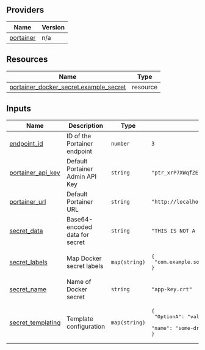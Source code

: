 <!-- BEGIN_TF_DOCS -->


## Providers

| Name | Version |
|------|---------|
| <a name="provider_portainer"></a> [portainer](#provider\_portainer) | n/a |

## Resources

| Name | Type |
|------|------|
| [portainer_docker_secret.example_secret](https://registry.terraform.io/providers/portainer/portainer/latest/docs/resources/docker_secret) | resource |

## Inputs

| Name | Description | Type | Default | Required |
|------|-------------|------|---------|:--------:|
| <a name="input_endpoint_id"></a> [endpoint\_id](#input\_endpoint\_id) | ID of the Portainer endpoint | `number` | `3` | no |
| <a name="input_portainer_api_key"></a> [portainer\_api\_key](#input\_portainer\_api\_key) | Default Portainer Admin API Key | `string` | `"ptr_xrP7XWqfZEOoaCJRu5c8qKaWuDtVc2Zb07Q5g22YpS8="` | no |
| <a name="input_portainer_url"></a> [portainer\_url](#input\_portainer\_url) | Default Portainer URL | `string` | `"http://localhost:9000"` | no |
| <a name="input_secret_data"></a> [secret\_data](#input\_secret\_data) | Base64-encoded data for secret | `string` | `"THIS IS NOT A REAL CERTIFICATE\n"` | no |
| <a name="input_secret_labels"></a> [secret\_labels](#input\_secret\_labels) | Map Docker secret labels | `map(string)` | <pre>{<br/>  "com.example.some-label": "some-value"<br/>}</pre> | no |
| <a name="input_secret_name"></a> [secret\_name](#input\_secret\_name) | Name of Docker secret | `string` | `"app-key.crt"` | no |
| <a name="input_secret_templating"></a> [secret\_templating](#input\_secret\_templating) | Template configuration | `map(string)` | <pre>{<br/>  "OptionA": "value for driver-specific option A",<br/>  "name": "some-driver"<br/>}</pre> | no |
<!-- END_TF_DOCS -->